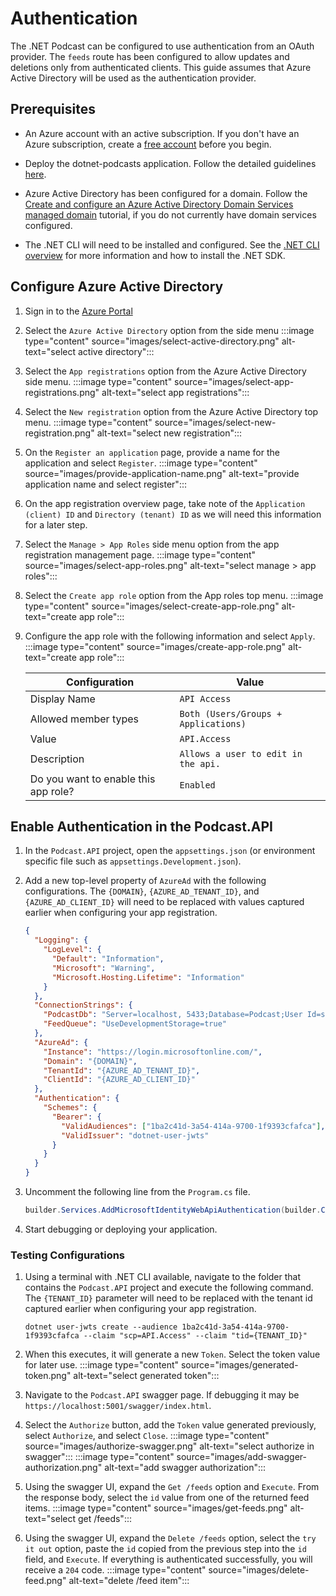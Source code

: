 # Authentication

The .NET Podcast can be configured to use authentication from an OAuth provider. The `feeds` route has been configured to allow updates and deletions only from authenticated clients. This guide assumes that Azure Active Directory will be used as the authentication provider.

## Prerequisites

- An Azure account with an active subscription. If you don't have an Azure subscription, create a [free account](https://azure.microsoft.com/free/) before you begin.

- Deploy the dotnet-podcasts application. Follow the detailed guidelines [here](../../deploy-websites-services.md).

- Azure Active Directory has been configured for a domain. Follow the [Create and configure an Azure Active Directory Domain Services managed domain](https://learn.microsoft.com/azure/active-directory-domain-services/tutorial-create-instance) tutorial, if you do not currently have domain services configured.

- The .NET CLI will need to be installed and configured. See the [.NET CLI overview](https://learn.microsoft.com/dotnet/core/tools/) for more information and how to install the .NET SDK.

## Configure Azure Active Directory

1. Sign in to the [Azure Portal](https://portal.azure.com)
1. Select the `Azure Active Directory` option from the side menu
   :::image type="content" source="images/select-active-directory.png" alt-text="select active directory":::
1. Select the `App registrations` option from the Azure Active Directory side menu.
   :::image type="content" source="images/select-app-registrations.png" alt-text="select app registrations":::
1. Select the `New registration` option from the Azure Active Directory top menu.
   :::image type="content" source="images/select-new-registration.png" alt-text="select new registration":::
1. On the `Register an application` page, provide a name for the application and select `Register`.
   :::image type="content" source="images/provide-application-name.png" alt-text="provide application name and select register":::
1. On the app registration overview page, take note of the `Application (client) ID` and `Directory (tenant) ID` as we will need this information for a later step.
1. Select the `Manage > App Roles` side menu option from the app registration management page.
   :::image type="content" source="images/select-app-roles.png" alt-text="select manage > app roles":::
1. Select the `Create app role` option from the App roles top menu.
   :::image type="content" source="images/select-create-app-role.png" alt-text="create app role":::
1. Configure the app role with the following information and select `Apply`.
   :::image type="content" source="images/create-app-role.png" alt-text="create app role":::

   | Configuration                        | Value                                |
   | ------------------------------------ | ------------------------------------ |
   | Display Name                         | `API Access`                         |
   | Allowed member types                 | `Both (Users/Groups + Applications)` |
   | Value                                | `API.Access`                         |
   | Description                          | `Allows a user to edit in the api.`  |
   | Do you want to enable this app role? | `Enabled`                            |

## Enable Authentication in the Podcast.API

1. In the `Podcast.API` project, open the `appsettings.json` (or environment specific file such as `appsettings.Development.json`).
1. Add a new top-level property of `AzureAd` with the following configurations. The `{DOMAIN}`, `{AZURE_AD_TENANT_ID}`, and `{AZURE_AD_CLIENT_ID}` will need to be replaced with values captured earlier when configuring your app registration.

   ```json
   {
     "Logging": {
       "LogLevel": {
         "Default": "Information",
         "Microsoft": "Warning",
         "Microsoft.Hosting.Lifetime": "Information"
       }
     },
     "ConnectionStrings": {
       "PodcastDb": "Server=localhost, 5433;Database=Podcast;User Id=sa;Password=Pass@word;Encrypt=False",
       "FeedQueue": "UseDevelopmentStorage=true"
     },
     "AzureAd": {
       "Instance": "https://login.microsoftonline.com/",
       "Domain": "{DOMAIN}",
       "TenantId": "{AZURE_AD_TENANT_ID}",
       "ClientId": "{AZURE_AD_CLIENT_ID}"
     },
     "Authentication": {
       "Schemes": {
         "Bearer": {
           "ValidAudiences": ["1ba2c41d-3a54-414a-9700-1f9393cfafca"],
           "ValidIssuer": "dotnet-user-jwts"
         }
       }
     }
   }
   ```

1. Uncomment the following line from the `Program.cs` file.

   ```csharp
   builder.Services.AddMicrosoftIdentityWebApiAuthentication(builder.Configuration);
   ```

1. Start debugging or deploying your application.

### Testing Configurations

1. Using a terminal with .NET CLI available, navigate to the folder that contains the `Podcast.API` project and execute the following command. The `{TENANT_ID}` parameter will need to be replaced with the tenant id captured earlier when configuring your app registration.

   ```dotnetcli
   dotnet user-jwts create --audience 1ba2c41d-3a54-414a-9700-1f9393cfafca --claim "scp=API.Access" --claim "tid={TENANT_ID}"
   ```

1. When this executes, it will generate a new `Token`. Select the token value for later use.
   :::image type="content" source="images/generated-token.png" alt-text="select generated token":::
1. Navigate to the `Podcast.API` swagger page. If debugging it may be `https://localhost:5001/swagger/index.html`.
1. Select the `Authorize` button, add the `Token` value generated previously, select `Authorize`, and select `Close`.
   :::image type="content" source="images/authorize-swagger.png" alt-text="select authorize in swagger":::
   :::image type="content" source="images/add-swagger-authorization.png" alt-text="add swagger authorization":::
1. Using the swagger UI, expand the `Get /feeds` option and `Execute`. From the response body, select the `id` value from one of the returned feed items.
   :::image type="content" source="images/get-feeds.png" alt-text="select get /feeds":::
1. Using the swagger UI, expand the `Delete /feeds` option, select the `try it out` option, paste the `id` copied from the previous step into the `id` field, and `Execute`. If everything is authenticated successfully, you will receive a `204` code.
   :::image type="content" source="images/delete-feed.png" alt-text="delete /feed item":::
